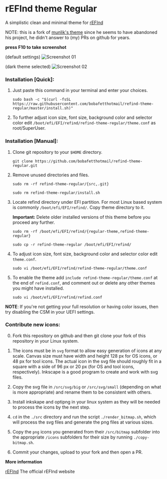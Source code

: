 # rEFInd theme Regular

A simplistic clean and minimal theme for [rEFInd](https://www.rodsbooks.com/refind/index.html)

NOTE: this is a fork of [munlik's theme](https://github.com/munlik/refind-theme-regular) since he seems to have abandoned his project, he didn't answer to (my) PRs on github for years.

 **press F10 to take screenshot**
 
(default settings)
![Screenshot 01](https://raw.githubusercontent.com/bobafetthotmail/refind-theme-regular/master/src/white_theme.png )

(dark theme selected)
![Screenshot 02](https://raw.githubusercontent.com/bobafetthotmail/refind-theme-regular/master/src/dark_theme.png)



### Installation [Quick]:

1. Just paste this command in your terminal and enter your choices.
   ```
   sudo bash -c "$(curl -fsSL https://raw.githubusercontent.com/bobafetthotmail/refind-theme-regular/master/install.sh)"
   ```
2. To further adjust icon size, font size, background color and selector color edit `/boot/efi/EFI/refind/refind-theme-regular/theme.conf` as root/SuperUser.

### Installation [Manual]:

1. Clone git repository to your `$HOME` directory.
   ```
   git clone https://github.com/bobafetthotmail/refind-theme-regular.git
   ```

2. Remove unused directories and files.
   ```
   sudo rm -rf refind-theme-regular/{src,.git}
   ```
   ```
   sudo rm refind-theme-regular/install.sh
   ```

3. Locate refind directory under EFI partition. For most Linux based system is commonly `/boot/efi/EFI/refind/`. Copy theme directory to it.

   **Important:** Delete older installed versions of this theme before you proceed any further.

   ```
   sudo rm -rf /boot/efi/EFI/refind/{regular-theme,refind-theme-regular}
   ```
   ```
   sudo cp -r refind-theme-regular /boot/efi/EFI/refind/
   ```

4. To adjust icon size, font size, background color and selector color edit `theme.conf`.
   ```
   sudo vi /boot/efi/EFI/refind/refind-theme-regular/theme.conf
   ```

5. To enable the theme add `include refind-theme-regular/theme.conf` at the end of `refind.conf`, and comment out or delete any other themes you might have installed.
   ```
   sudo vi /boot/efi/EFI/refind/refind.conf

   ```

**NOTE**: If you're not getting your full resolution or having color issues, then try disabling the CSM in your UEFI settings.

### Contribute new icons:

0. Fork this repository on github and then git clone your fork of this repository in your Linux system.

1. The icons must be in `svg` format to allow easy generation of icons at any scale. Canvas size must have width and height 128 px for OS icons, or 48 px for tool icons. The actual icon in the svg file should roughly fit in a square with a side of 96 px or 20 px (for OS and tool icons, respectively). Inkscape is a good program to create and work with svg files.

2. Copy the svg file in `/src/svg/big` or `/src/svg/small` (depending on what is more appropriate) and rename them to be consistent with others.

3. Install inkskape and optipng in your linux system as they will be needed to process the icons by the next step.

4. `cd` in the `./src` directory and run the script `./render_bitmap.sh`, which will process the svg files and generate the png files at various sizes.

5. Copy the `png` icons you generated from their `/src/bitmap` subfolder into the appropriate `/icons` subfolders for their size by running `./copy-bitmap.sh`.

6. Commit your changes, upload to your fork and then open a PR.

**More information**

[rEFInd](http://www.rodsbooks.com/refind/) The official rEFInd website

